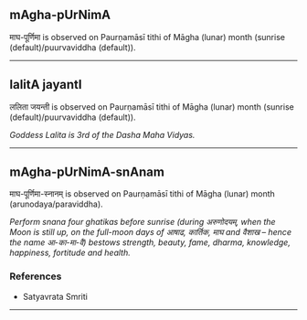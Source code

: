 ## mAgha-pUrNimA
माघ-पूर्णिमा is observed on Paurṇamāsī tithi of Māgha (lunar) month (sunrise (default)/puurvaviddha (default)).



---
## lalitA jayantI
ललिता जयन्ती is observed on Paurṇamāsī tithi of Māgha (lunar) month (sunrise (default)/puurvaviddha (default)).

_Goddess Lalita is 3rd of the Dasha Maha Vidyas._

---
## mAgha-pUrNimA-snAnam
माघ-पूर्णिमा-स्नानम् is observed on Paurṇamāsī tithi of Māgha (lunar) month (arunodaya/paraviddha).

_Perform snana four ghatikas before sunrise (during अरुणोदयम्, when the Moon is still up, on the full-moon days of आषाढ, कार्तिक, माघ and वैशाख – hence the name आ-का-मा-वै) bestows strength, beauty, fame, dharma, knowledge, happiness, fortitude and health._
### References
* Satyavrata Smriti


---
